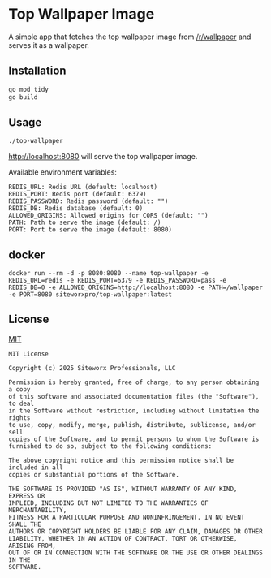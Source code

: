 # Top Wallpaper Image

A simple app that fetches the top wallpaper image from [/r/wallpaper](https://reddit.com/r/wallpaper) and serves it as a wallpaper.

## Installation

```bash
go mod tidy
go build
```

## Usage

```bash
./top-wallpaper
```

[http://localhost:8080](http://localhost:8080) will serve the top wallpaper image.

Available environment variables:
```
REDIS_URL: Redis URL (default: localhost)
REDIS_PORT: Redis port (default: 6379)
REDIS_PASSWORD: Redis password (default: "")
REDIS_DB: Redis database (default: 0)
ALLOWED_ORIGINS: Allowed origins for CORS (default: "")
PATH: Path to serve the image (default: /)
PORT: Port to serve the image (default: 8080)
```

## docker
```shell
docker run --rm -d -p 8080:8080 --name top-wallpaper -e REDIS_URL=redis -e REDIS_PORT=6379 -e REDIS_PASSWORD=pass -e REDIS_DB=0 -e ALLOWED_ORIGINS=http://localhost:8080 -e PATH=/wallpaper -e PORT=8080 siteworxpro/top-wallpaper:latest
```

## License

[MIT](https://choosealicense.com/licenses/mit/)
```
MIT License

Copyright (c) 2025 Siteworx Professionals, LLC

Permission is hereby granted, free of charge, to any person obtaining a copy
of this software and associated documentation files (the "Software"), to deal
in the Software without restriction, including without limitation the rights
to use, copy, modify, merge, publish, distribute, sublicense, and/or sell
copies of the Software, and to permit persons to whom the Software is
furnished to do so, subject to the following conditions:

The above copyright notice and this permission notice shall be included in all
copies or substantial portions of the Software.

THE SOFTWARE IS PROVIDED "AS IS", WITHOUT WARRANTY OF ANY KIND, EXPRESS OR
IMPLIED, INCLUDING BUT NOT LIMITED TO THE WARRANTIES OF MERCHANTABILITY,
FITNESS FOR A PARTICULAR PURPOSE AND NONINFRINGEMENT. IN NO EVENT SHALL THE
AUTHORS OR COPYRIGHT HOLDERS BE LIABLE FOR ANY CLAIM, DAMAGES OR OTHER
LIABILITY, WHETHER IN AN ACTION OF CONTRACT, TORT OR OTHERWISE, ARISING FROM,
OUT OF OR IN CONNECTION WITH THE SOFTWARE OR THE USE OR OTHER DEALINGS IN THE
SOFTWARE.
```

